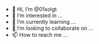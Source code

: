 - 👋 Hi, I’m @01soigt
- 👀 I’m interested in ...
- 🌱 I’m currently learning ...
- 💞️ I’m looking to collaborate on ...
- 📫 How to reach me ...

<!---
01soigt/01soigt is a ✨ special ✨ repository because its `README.md` (this file) appears on your GitHub profile.
You can click the Preview link to take a look at your changes.
--->
